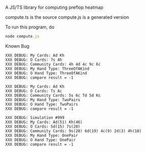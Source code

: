 A JS/TS library for computing preflop heatmap

compute.ts is the source
compute.js is a generated version

To run this program, do 
```javascript
node compute.js
```

Known Bug
```verbatim
XXX DEBUG: My Cards: Ad Kh
XXX DEBUG: O Cards: 7s Ah
XXX DEBUG: Community Cards: 4h 4d 4c 9c 6c
XXX DEBUG: My Hand Type: ThreeOfAKind
XXX DEBUG: O Hand Type: ThreeOfAKind
XXX DEBUG: compare result = -1
```

```verbatim
XXX DEBUG: My Cards: Ad Kh
XXX DEBUG: O Cards: Ts Ac
XXX DEBUG: Community Cards: 5s 6c Td 5d Kc
XXX DEBUG: My Hand Type: TwoPairs
XXX DEBUG: O Hand Type: TwoPairs
XXX DEBUG: compare result = -1
```

```
XXX DEBUG: Simulation #999
XXX DEBUG: My Cards: Ad(51) Kh(46)
XXX DEBUG: O Cards: 5d(15) 7s(20)
XXX DEBUG: Community Cards: 9s(28) 6d(19) 4c(9) 2d(3) 4h(10)
XXX DEBUG: My Hand Type: OnePair
XXX DEBUG: O Hand Type: OnePair
XXX DEBUG: compare result = -1
```
